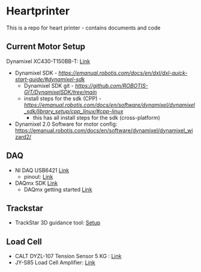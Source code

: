 # Heartprinter
This is a repo for heart printer - contains documents and code

## Current Motor Setup

Dynamixel XC430-T150BB-T: [Link](https://www.robotis.us/dynamixel-xc430-t150bb-t/)

- Dynamixel SDK - *https://emanual.robotis.com/docs/en/dxl/dxl-quick-start-guide/#dynamixel-sdk*
  - Dynamixel SDK git - *https://github.com/ROBOTIS-GIT/DynamixelSDK/tree/main*
  - install steps for the sdk (CPP) - *https://emanual.robotis.com/docs/en/software/dynamixel/dynamixel_sdk/library_setup/cpp_linux/#cpp-linux*
      - this has all install steps for the sdk (cross-platform)
- Dynamixel 2.0 Software for motor config: https://emanual.robotis.com/docs/en/software/dynamixel/dynamixel_wizard2/

## DAQ
- NI DAQ USB6421 [Link](https://www.ni.com/en-us/support/model.usb-6421.html)
  - pinout: [Link](https://www.ni.com/docs/en-US/bundle/usb-6421/page/pinout.html)    
- DAQmx SDK [Link](https://www.ni.com/en/support/downloads/drivers/download.ni-daq-mx.html)
    - DAQmx getting started [Link](https://www.ni.com/en/support/documentation/supplemental/06/getting-started-with-ni-daqmx--main-page.html)

## Trackstar
- TrackStar 3D guidance tool: [Setup](https://github.com/shreyassanghvi/Heartprinter/blob/main/code/10006809-%203DG%20driveBAY-trakSTAR%20installation%20package%20R03.zip)
 
## Load Cell
- CALT DYZL-107 Tension Sensor 5 KG : [Link](https://www.amazon.com/DYZL-107-Tension-Rollers-Measuring-Detecting/dp/B0BKKZVFMZ?sr=8-2)
- JY-S85 Load Cell Amplifier: [Link](https://www.amazon.com/FEGIANCHE-Current-Amplifier-Transmitter-Voltage/dp/B0DBD3DTYW?th=1)
